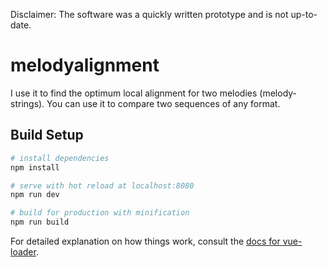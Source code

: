 Disclaimer: The software was a quickly written prototype and is not up-to-date. 


# melodyalignment

I use it to find the optimum local alignment for two melodies (melody-strings). You can use it to compare two sequences of any format.

## Build Setup

``` bash
# install dependencies
npm install

# serve with hot reload at localhost:8080
npm run dev

# build for production with minification
npm run build
```

For detailed explanation on how things work, consult the [docs for vue-loader](http://vuejs.github.io/vue-loader).
